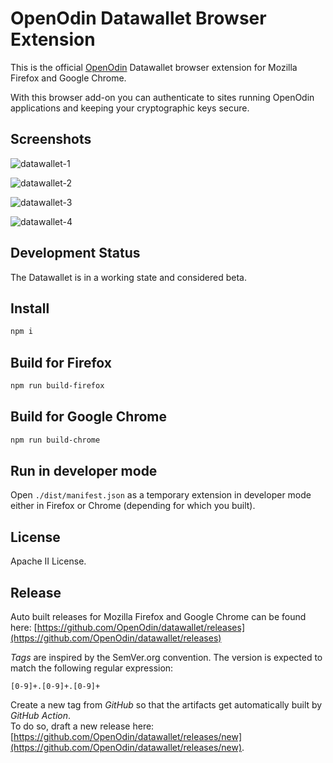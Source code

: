 # OpenOdin Datawallet Browser Extension 

This is the official [OpenOdin](https://github.com/OpenOdin/) Datawallet browser extension for Mozilla Firefox and Google Chrome.

With this browser add-on you can authenticate to sites running OpenOdin applications and keeping your cryptographic keys secure.

## Screenshots
![datawallet-1](https://github.com/user-attachments/assets/d5b961c3-39f5-4b6a-a268-41de7c3ccf2e)

![datawallet-2](https://github.com/user-attachments/assets/854930a1-2f77-47cf-a468-2e408bb4b029)

![datawallet-3](https://github.com/user-attachments/assets/b43e6f06-9cc4-4d30-bdff-1449f1ad4681)

![datawallet-4](https://github.com/user-attachments/assets/26342117-99f4-4d6e-a330-20acb4665227)

## Development Status

The Datawallet is in a working state and considered beta.

## Install

```sh
npm i
```

## Build for Firefox

```sh
npm run build-firefox
```

## Build for Google Chrome

```sh
npm run build-chrome
```

## Run in developer mode

Open `./dist/manifest.json` as a temporary extension in developer mode either in Firefox or Chrome (depending for which you built).  

## License

Apache II License.


## Release

Auto built releases for Mozilla Firefox and Google Chrome can be found here: [https://github.com/OpenOdin/datawallet/releases](https://github.com/OpenOdin/datawallet/releases)

_Tags_ are inspired by the SemVer.org convention. The version is expected to match the following regular expression:
```
[0-9]+.[0-9]+.[0-9]+
```

Create a new tag from _GitHub_ so that the artifacts get automatically built by _GitHub Action_.  
To do so, draft a new release here: [https://github.com/OpenOdin/datawallet/releases/new](https://github.com/OpenOdin/datawallet/releases/new).
